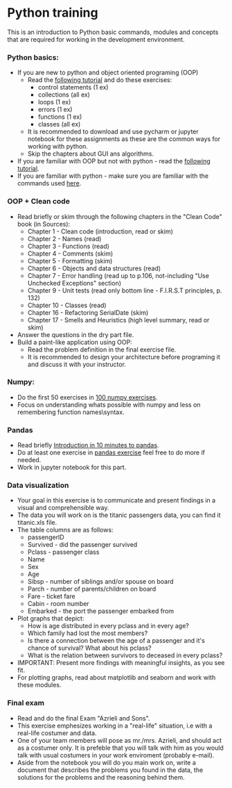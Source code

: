 # Python training

This is an introduction to Python basic commands, modules and concepts that are required for working in the development
environment.

### Python basics:

- If you are new to python and object oriented programing (OOP)
    - Read the [following tutorial](https://python-textbok.readthedocs.io/en/1.0/) and do these exercises:
        - control statements (1 ex)
        - collections (all ex)
        - loops (1 ex)
        - errors (1 ex)
        - functions (1 ex)
        - classes (all ex)
    - It is recommended to download and use pycharm or jupyter notebook for these assignments as these are the common
      ways for working with python.
    - Skip the chapters about GUI ans algorithms.
- If you are familiar with OOP but not with python - read the [following tutorial](https://docs.python.org/3/tutorial/).
- If you are familiar with python - make sure you are familiar with the commands
  used [here](https://github.com/gumption/Python_for_Data_Science/blob/master/3_Python_Basic_Concepts.ipynb).

### OOP + Clean code

- Read briefly or skim through the following chapters in the "Clean Code" book (in Sources):
    - Chapter 1 - Clean code (introduction, read or skim)
    - Chapter 2 - Names (read)
    - Chapter 3 - Functions (read)
    - Chapter 4 - Comments (skim)
    - Chapter 5 - Formatting (skim)
    - Chapter 6 - Objects and data structures (read)
    - Chapter 7 - Error handling (read up to p.106, not-including "Use Unchecked Exceptions" section)
    - Chapter 9 - Unit tests (read only bottom line - F.I.R.S.T principles, p. 132)
    - Chapter 10 - Classes (read)
    - Chapter 16 - Refactoring SerialDate (skim)
    - Chapter 17 - Smells and Heuristics (high level summary, read or skim)
- Answer the questions in the dry part file.
- Build a paint-like application using OOP:
    - Read the problem definition in the final exercise file.
    - It is recommended to design your architecture before programing it and discuss it with your instructor.

### Numpy:

- Do the first 50 exercises in [100 numpy exercises](https://github.com/rougier/numpy-100).
- Focus on understanding whats possible with numpy and less on remembering function names\syntax.

### Pandas

- Read
  briefly [Introduction in 10 minutes to pandas](https://pandas.pydata.org/pandas-docs/stable/user_guide/10min.html).
- Do at least one exercise in [pandas exercise](https://github.com/guipsamora/pandas_exercises) feel free to do more if
  needed.
- Work in jupyter notebook for this part.

### Data visualization

- Your goal in this exercise is to communicate and present findings in a visual and comprehensible way.
- The data you will work on is the titanic passengers data, you can find it titanic.xls file.
- The table columns are as follows:
    - passengerID
    - Survived - did the passenger survived
    - Pclass - passenger class
    - Name
    - Sex
    - Age
    - Sibsp - number of siblings and/or spouse on board
    - Parch - number of parents/children on board
    - Fare - ticket fare
    - Cabin - room number
    - Embarked - the port the passenger embarked from
- Plot graphs that depict:
    - How is age distributed in every pclass and in every age?
    - Which family had lost the most members?
    - Is there a connection between the age of a passenger and it's chance of survival? What about his pclass?
    - What is the relation between survivors to deceased in every pclass?
- IMPORTANT: Present more findings with meaningful insights, as you see fit.
- For plotting graphs, read about matplotlib and seaborn and work with these modules.

### Final exam

- Read and do the final Exam "Azrieli and Sons".
- This exercise emphesizes working in a "real-life" situation, i.e with a real-life costumer and data.
- One of your team members will pose as mr./mrs. Azrieli, and should act as a costumer only. It is prefeble that you
  will talk with him as you would talk with usual costumers in your work enviroment (probably e-mail).
- Aside from the notebook you will do you main work on, write a document that describes the problems you found in the
  data, the solutions for the problems and the reasoning behind them.
 
  

